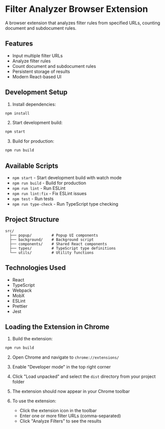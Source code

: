 # Filter Analyzer Browser Extension

A browser extension that analyzes filter rules from specified URLs, counting document and subdocument rules.

## Features

- Input multiple filter URLs
- Analyze filter rules
- Count document and subdocument rules
- Persistent storage of results
- Modern React-based UI

## Development Setup

1. Install dependencies:
```bash
npm install
```

2. Start development build:
```bash
npm start
```

3. Build for production:
```bash
npm run build
```

## Available Scripts

- `npm start` - Start development build with watch mode
- `npm run build` - Build for production
- `npm run lint` - Run ESLint
- `npm run lint:fix` - Fix ESLint issues
- `npm test` - Run tests
- `npm run type-check` - Run TypeScript type checking

## Project Structure

```
src/
  ├── popup/         # Popup UI components
  ├── background/    # Background script
  ├── components/    # Shared React components
  ├── types/         # TypeScript type definitions
  └── utils/         # Utility functions
```

## Technologies Used

- React
- TypeScript
- Webpack
- MobX
- ESLint
- Prettier
- Jest

## Loading the Extension in Chrome

1. Build the extension:
```bash
npm run build
```

2. Open Chrome and navigate to `chrome://extensions/`

3. Enable "Developer mode" in the top right corner

4. Click "Load unpacked" and select the `dist` directory from your project folder

5. The extension should now appear in your Chrome toolbar

6. To use the extension:
   - Click the extension icon in the toolbar
   - Enter one or more filter URLs (comma-separated)
   - Click "Analyze Filters" to see the results


